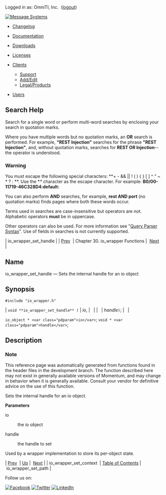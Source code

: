 Logged in as: OmniTI, Inc.  ([logout](https://support.messagesystems.com/logout.php))

[![Message Systems](https://support.messagesystems.com/images/ms-white205.png)](https://support.messagesystems.com/start.php) 

*   [Changelog](https://support.messagesystems.com/start.php?show=changelog)
*   [Documentation](https://support.messagesystems.com/docs/)
*   [Downloads](https://support.messagesystems.com/start.php)

*   [Licenses](https://support.messagesystems.com/license_summary.php)
*   <a href="">Clients</a>
    *   [Support](https://support.messagesystems.com/cs.php)
    *   [Add/Edit](https://support.messagesystems.com/edit_client.php)
    *   [Legal/Products](https://support.messagesystems.com/edit_products.php)
*   [Users](https://support.messagesystems.com/edit_customer.php)

## Search Help

Search for a single word or perform multi-word searches by enclosing your search in quotation marks.

Where you have multiple words but no quotation marks, an **OR** search is performed. For example, **"REST Injection"** searches for the phrase **"REST Injection"**, and, without quotation marks, searches for **REST OR Injection**--the operator is understood.

### Warning

You must escape the following special characters: **+ - && || ! ( ) { } [ ] ^ " ~ * ? : \**. Use the **\** character as the escape character. For example: **B0/00-11719-46C328D4\:default\:**

You can also perform **AND** searches, for example, **rest AND port** (no quotation marks) finds pages where both these words occur.

Terms used in searches are case-insensitive but operators are not. Alphabetic operators **must** be in uppercase.

Other operators can also be used. For more information see "[Query Parser Syntax](https://lucene.apache.org/core/old_versioned_docs/versions/3_0_0/queryparsersyntax.html)". Use of fields in searches is not currently supported.

| io_wrapper_set_handle |
| [Prev](apis.io_wrapper_set_context.php)  | Chapter 30. io_wrapper Functions |  [Next](apis.io_wrapper_set_path.php) |

<a name="apis.io_wrapper_set_handle"></a>
## Name

io_wrapper_set_handle — Sets the internal handle for an io object

## Synopsis

`#include "io_wrapper.h"`

| `void **io_wrapper_set_handle** (` | <var class="pdparam">io</var>, |   |
|   | <var class="pdparam">handle</var>`)`; |   |

`io_object * <var class="pdparam">io</var>`;
`void * <var class="pdparam">handle</var>`;<a name="idp26537776"></a>
## Description

### Note

This reference page was automatically generated from functions found in the header files in the development branch. The function described here may not exist in generally available versions of Momentum, and may change in behavior when it is generally available. Consult your vendor for definitive advice on the use of this function.

Sets the internal handle for an io object.

**Parameters**

<dl class="variablelist">

<dt>io</dt>

<dd>

the io object

</dd>

<dt>handle</dt>

<dd>

the handle to set

</dd>

</dl>

Used by a wrapper implementation to store its per-object state.

| [Prev](apis.io_wrapper_set_context.php)  | [Up](io_wrapper.php) |  [Next](apis.io_wrapper_set_path.php) |
| io_wrapper_set_context  | [Table of Contents](index.php) |  io_wrapper_set_path |

Follow us on:

[![Facebook](https://support.messagesystems.com/images/icon-facebook.png)](http://www.facebook.com/messagesystems) [![Twitter](https://support.messagesystems.com/images/icon-twitter.png)](http://twitter.com/#!/MessageSystems) [![LinkedIn](https://support.messagesystems.com/images/icon-linkedin.png)](http://www.linkedin.com/company/message-systems)